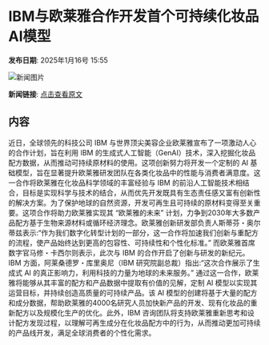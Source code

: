 # IBM与欧莱雅合作开发首个可持续化妆品AI模型

**发布日期**: 2025年1月16号 15:55

![新闻图片](https://pic.chinaz.com/picmap/202304201630354699_3.jpg)

**新闻链接**: [点击查看原文](https://www.aibase.com/zh/news/14778)

## 内容

近日，全球领先的科技公司 IBM 与世界顶尖美容企业欧莱雅宣布了一项激动人心的合作计划，旨在利用 IBM 的生成式人工智能（GenAI）技术，深入挖掘化妆品配方数据，从而推动可持续原材料的使用。这项创新努力将开发一个定制的 AI 基础模型，旨在显著提升欧莱雅研发团队在各类化妆品中的性能与消费者满意度。这一合作将欧莱雅在化妆品科学领域的丰富经验与 IBM 的前沿人工智能技术相结合，目标是实现科学与技术的结合，从而优先开发既具有生态责任感又富有创新性的解决方案。为了保护地球的自然资源，开发可再生且可持续的原材料变得至关重要。这项合作将助力欧莱雅实现其 “欧莱雅的未来” 计划，力争到2030年大多数产品配方基于生物来源材料或循环经济理念。欧莱雅创新研发部负责人斯蒂芬・奥尔蒂兹表示:“作为我们数字化转型计划的一部分，这一合作将加速我们创新与重配方的流程，使产品始终达到更高的包容性、可持续性和个性化标准。” 而欧莱雅首席数字官马修・卡西尔则表示，此次与 IBM 的合作开启了创新与研发的新纪元。IBM 方面，阿莱桑德罗・库里奥尼（IBM 研究院副总裁）指出:“这次合作展示了生成式 AI 的真正影响力，利用科技的力量为地球的未来服务。” 通过这一合作，欧莱雅将能够从其丰富的配方和产品数据中提取有价值的见解，定制 AI 模型以实现其运营目标，并持续创造高质量的可持续产品。该 AI 模型的创建将基于大量的配方和成分数据，帮助欧莱雅的4000名研究人员加快新产品的开发、现有化妆品的重新配方以及规模化生产的优化。此外，IBM 咨询团队将支持欧莱雅重新思考和设计配方发现过程，以理解可再生成分在化妆品配方中的行为，从而推动更加可持续的产品线开发，满足全球消费者的个性化需求。
